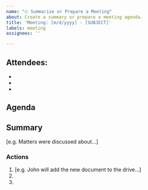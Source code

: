 ```yaml
---
name: "⏲ Summarize or Prepare a Meeting"
about: Create a summary or prepare a meeting agenda.
title: 'Meeting: [m/d/yyyy] - [SUBJECT]'
labels: meeting
assignees: ''

---
```


## Attendees:
- 
- 
- 

## Agenda

## Summary
[e.g. Matters were discussed about...]

### Actions
1. [e.g. John will add the new document to the drive...]
1. 
1.
